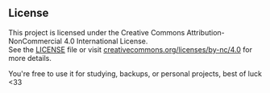 ## License

This project is licensed under the Creative Commons Attribution-NonCommercial 4.0 International License.  
See the [LICENSE](LICENSE) file or visit [creativecommons.org/licenses/by-nc/4.0](https://creativecommons.org/licenses/by-nc/4.0/) for more details.

You're free to use it for studying, backups, or personal projects, best of luck <33
